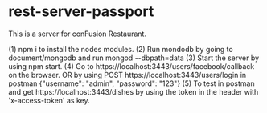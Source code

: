 # rest-server-passport
This is a server for conFusion Restaurant.

(1) npm i to install the nodes modules.
(2) Run mondodb by going to document/mongodb and run mongod --dbpath=data
(3) Start the server by using npm start.
(4) Go to https://localhost:3443/users/facebook/callback on the browser.
    OR by using POST https://localhost:3443/users/login in postman {"username": "admin", "password": "123"}
(5) To test in postman and get https://localhost:3443/dishes by using the token in the header with 'x-access-token' as key.
